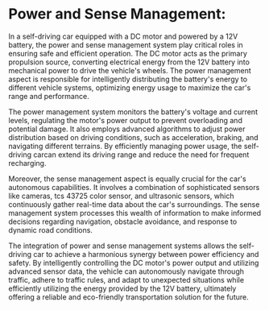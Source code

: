 # Power and Sense Management:
  In a self-driving car equipped with a DC motor and powered by a 12V battery, the power and sense management system play
  critical roles in ensuring safe and efficient operation. The DC motor acts as the primary propulsion source, converting electrical
  energy from the 12V battery into mechanical power to drive the vehicle's wheels. The power management aspect is responsible
  for intelligently distributing the battery's energy to different vehicle systems, optimizing energy usage to maximize the car's range and performance.

The power management system monitors the battery's voltage and current levels, regulating the motor's power output to
prevent overloading and potential damage. It also employs advanced algorithms to adjust power distribution based on driving
conditions, such as acceleration, braking, and navigating different terrains. By efficiently managing power usage, the self-driving
carcan extend its driving range and reduce the need for frequent recharging.

Moreover, the sense management aspect is equally crucial for the car's autonomous capabilities. It involves a combination of
sophisticated sensors like cameras, tcs 43725 color sensor, and ultrasonic sensors, which continuously gather real-time data about the car's
surroundings. The sense management system processes this wealth of information to make informed decisions regarding
navigation, obstacle avoidance, and response to dynamic road conditions.

The integration of power and sense management systems allows the self-driving car to achieve a harmonious synergy between
power efficiency and safety. By intelligently controlling the DC motor's power output and utilizing advanced sensor data, the
vehicle can autonomously navigate through traffic, adhere to traffic rules, and adapt to unexpected situations while efficiently
utilizing the energy provided by the 12V battery, ultimately offering a reliable and eco-friendly transportation solution for the future.

